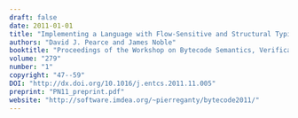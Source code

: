 ```yaml
---
draft: false
date: 2011-01-01
title: "Implementing a Language with Flow-Sensitive and Structural Typing on the JVM"
authors: "David J. Pearce and James Noble"
booktitle: "Proceedings of the Workshop on Bytecode Semantics, Verification, Analysis and Transformation (BYTECODE), ENTCS"
volume: "279"
number: "1"
copyright: "47--59"
DOI: "http://dx.doi.org/10.1016/j.entcs.2011.11.005"
preprint: "PN11_preprint.pdf"
website: "http://software.imdea.org/~pierreganty/bytecode2011/"
---
```

